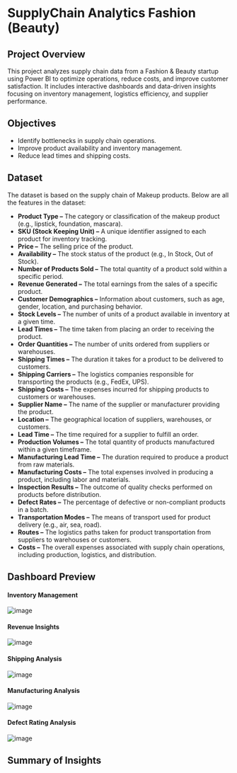 # SupplyChain Analytics Fashion (Beauty)

## Project Overview
This project analyzes supply chain data from a Fashion & Beauty startup using Power BI to optimize operations, reduce costs, and improve customer satisfaction. It includes interactive dashboards and data-driven insights focusing on inventory management, logistics efficiency, and supplier performance.

## Objectives
- Identify bottlenecks in supply chain operations.
- Improve product availability and inventory management.
- Reduce lead times and shipping costs.

## Dataset
The dataset is based on the supply chain of Makeup products. Below are all the features in the dataset:

- **Product Type –** The category or classification of the makeup product (e.g., lipstick, foundation, mascara).
- **SKU (Stock Keeping Unit) –** A unique identifier assigned to each product for inventory tracking.
- **Price –** The selling price of the product.
- **Availability –** The stock status of the product (e.g., In Stock, Out of Stock).
- **Number of Products Sold –** The total quantity of a product sold within a specific period.
- **Revenue Generated –** The total earnings from the sales of a specific product.
- **Customer Demographics –** Information about customers, such as age, gender, location, and purchasing behavior.
- **Stock Levels –** The number of units of a product available in inventory at a given time.
- **Lead Times –** The time taken from placing an order to receiving the product.
- **Order Quantities –** The number of units ordered from suppliers or warehouses.
- **Shipping Times –** The duration it takes for a product to be delivered to customers.
- **Shipping Carriers –** The logistics companies responsible for transporting the products (e.g., FedEx, UPS).
- **Shipping Costs –** The expenses incurred for shipping products to customers or warehouses.
- **Supplier Name –** The name of the supplier or manufacturer providing the product.
- **Location –** The geographical location of suppliers, warehouses, or customers.
- **Lead Time –** The time required for a supplier to fulfill an order.
- **Production Volumes –** The total quantity of products manufactured within a given timeframe.
- **Manufacturing Lead Time –** The duration required to produce a product from raw materials.
- **Manufacturing Costs –** The total expenses involved in producing a product, including labor and materials.
- **Inspection Results –** The outcome of quality checks performed on products before distribution.
- **Defect Rates –** The percentage of defective or non-compliant products in a batch.
- **Transportation Modes –** The means of transport used for product delivery (e.g., air, sea, road).
- **Routes –** The logistics paths taken for product transportation from suppliers to warehouses or customers.
- **Costs –** The overall expenses associated with supply chain operations, including production, logistics, and distribution.

## Dashboard Preview
#### Inventory Management
![image](https://github.com/user-attachments/assets/fbf96514-3b24-4acf-915b-f77d4614f6d5)

#### Revenue Insights
![image](https://github.com/user-attachments/assets/5f4afd9e-cc4b-4a3d-a99e-9f6d12283182)

#### Shipping Analysis
![image](https://github.com/user-attachments/assets/f5e4f66a-7ffd-45ed-a7b1-2e57ce9a2eb3)

#### Manufacturing Analysis
![image](https://github.com/user-attachments/assets/290a2bc0-2b66-4253-b92a-66b471640ea2)

#### Defect Rating Analysis
![image](https://github.com/user-attachments/assets/9941b2c9-fe2d-45b3-a4b9-fb0e99a1d87f)

## Summary of Insights 


